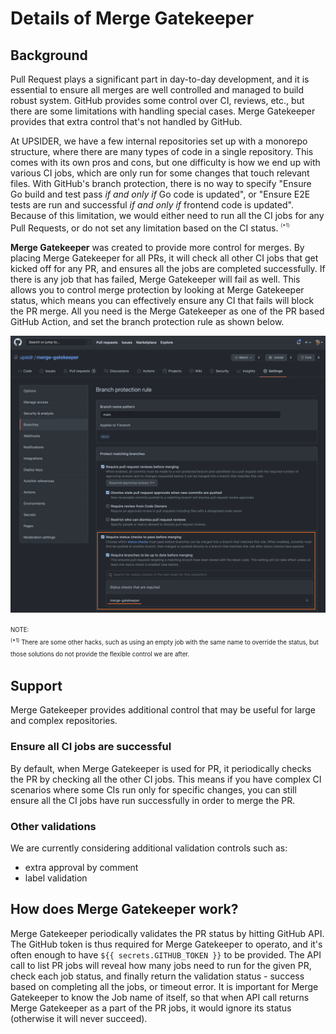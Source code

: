 # Details of Merge Gatekeeper

## Background

<!-- == export: background / begin == -->

Pull Request plays a significant part in day-to-day development, and it is essential to ensure all merges are well controlled and managed to build robust system. GitHub provides some control over CI, reviews, etc., but there are some limitations with handling special cases. Merge Gatekeeper provides that extra control that's not handled by GitHub.

At UPSIDER, we have a few internal repositories set up with a monorepo structure, where there are many types of code in a single repository. This comes with its own pros and cons, but one difficulty is how we end up with various CI jobs, which are only run for some changes that touch relevant files. With GitHub's branch protection, there is no way to specify "Ensure Go build and test pass _if and only if_ Go code is updated", or "Ensure E2E tests are run and successful _if and only if_ frontend code is updated". Because of this limitation, we would either need to run all the CI jobs for any Pull Requests, or do not set any limitation based on the CI status. <sup><sub><sup>(\*1)</sup></sub></sup>

**Merge Gatekeeper** was created to provide more control for merges. By placing Merge Gatekeeper for all PRs, it will check all other CI jobs that get kicked off for any PR, and ensures all the jobs are completed successfully. If there is any job that has failed, Merge Gatekeeper will fail as well. This allows you to control merge protection by looking at Merge Gatekeeper status, which means you can effectively ensure any CI that fails will block the PR merge. All you need is the Merge Gatekeeper as one of the PR based GitHub Action, and set the branch protection rule as shown below.

![Branch protection example](/assets/images/branch-protection-example.png)

<sup><sub>NOTE:  
<sup>(\*1)</sup> There are some other hacks, such as using an empty job with the same name to override the status, but those solutions do not provide the flexible control we are after.</sub></sup>

<!-- == export: background / end == -->

## Support

<!-- == export: support / begin == -->

Merge Gatekeeper provides additional control that may be useful for large and complex repositories.

### Ensure all CI jobs are successful

By default, when Merge Gatekeeper is used for PR, it periodically checks the PR by checking all the other CI jobs. This means if you have complex CI scenarios where some CIs run only for specific changes, you can still ensure all the CI jobs have run successfully in order to merge the PR.

### Other validations

We are currently considering additional validation controls such as:

- extra approval by comment
- label validation

<!-- == export: support / end == -->

## How does Merge Gatekeeper work?

<!-- == implementation-details: support / begin == -->

Merge Gatekeeper periodically validates the PR status by hitting GitHub API. The GitHub token is thus required for Merge Gatekeeper to operato, and it's often enough to have `${{ secrets.GITHUB_TOKEN }}` to be provided. The API call to list PR jobs will reveal how many jobs need to run for the given PR, check each job status, and finally return the validation status - success based on completing all the jobs, or timeout error. It is important for Merge Gatekeeper to know the Job name of itself, so that when API call returns Merge Gatekeeper as a part of the PR jobs, it would ignore its status (otherwise it will never succeed).

<!-- TODO: Add more about other validation types when we add support -->

<!-- == implementation-details: support / end == -->
